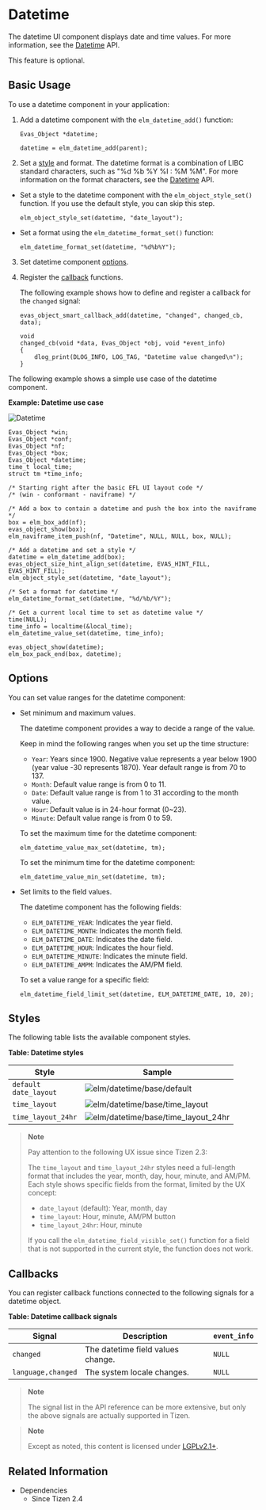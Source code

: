 # Datetime

The datetime UI component displays date and time values. For more information, see the [Datetime](../../../../api/common/latest/group__Elm__Datetime.html) API.

This feature is optional.

## Basic Usage

To use a datetime component in your application:

1. Add a datetime component with the `elm_datetime_add()` function:

   ```
   Evas_Object *datetime;

   datetime = elm_datetime_add(parent);
   ```

2.  Set a [style](#styles) and format. The datetime format is a combination of LIBC standard characters, such as "%d %b %Y %I : %M %M". For more information on the format characters, see the [Datetime](../../../../api/common/latest/group__Elm__Datetime.html) API.

   - Set a style to the datetime component with the `elm_object_style_set()` function. If you use the default style, you can skip this step.

     ```
     elm_object_style_set(datetime, "date_layout");
     ```

   - Set a format using the `elm_datetime_format_set()` function:

     ```
     elm_datetime_format_set(datetime, "%d%b%Y");
     ```

3. Set datetime component [options](#options).

4. Register the [callback](#callbacks) functions.

   The following example shows how to define and register a callback for the `changed` signal:

   ```
   evas_object_smart_callback_add(datetime, "changed", changed_cb, data);

   void
   changed_cb(void *data, Evas_Object *obj, void *event_info)
   {
       dlog_print(DLOG_INFO, LOG_TAG, "Datetime value changed\n");
   }
   ```

The following example shows a simple use case of the datetime component.

**Example: Datetime use case**

![Datetime](./media/datetime.png)

```
Evas_Object *win;
Evas_Object *conf;
Evas_Object *nf;
Evas_Object *box;
Evas_Object *datetime;
time_t local_time;
struct tm *time_info;

/* Starting right after the basic EFL UI layout code */
/* (win - conformant - naviframe) */

/* Add a box to contain a datetime and push the box into the naviframe */
box = elm_box_add(nf);
evas_object_show(box);
elm_naviframe_item_push(nf, "Datetime", NULL, NULL, box, NULL);

/* Add a datetime and set a style */
datetime = elm_datetime_add(box);
evas_object_size_hint_align_set(datetime, EVAS_HINT_FILL, EVAS_HINT_FILL);
elm_object_style_set(datetime, "date_layout");

/* Set a format for datetime */
elm_datetime_format_set(datetime, "%d/%b/%Y");

/* Get a current local time to set as datetime value */
time(NULL);
time_info = localtime(&local_time);
elm_datetime_value_set(datetime, time_info);

evas_object_show(datetime);
elm_box_pack_end(box, datetime);
```

## Options

You can set value ranges for the datetime component:

- Set minimum and maximum values.

  The datetime component provides a way to decide a range of the value.

  Keep in mind the following ranges when you set up the time structure:

  - `Year`: Years since 1900. Negative value represents a year below 1900 (year value -30 represents 1870). Year default range is from 70 to 137.
  - `Month`: Default value range is from 0 to 11.
  - `Date`: Default value range is from 1 to 31 according to the month value.
  - `Hour`: Default value is in 24-hour format (0~23).
  - `Minute`: Default value range is from 0 to 59.

  To set the maximum time for the datetime component:

  ```
  elm_datetime_value_max_set(datetime, tm);
  ```

  To set the minimum time for the datetime component:

  ```
  elm_datetime_value_min_set(datetime, tm);
  ```

- Set limits to the field values.

  The datetime component has the following fields:

  - `ELM_DATETIME_YEAR`: Indicates the year field.
  - `ELM_DATETIME_MONTH`: Indicates the month field.
  - `ELM_DATETIME_DATE`: Indicates the date field.
  - `ELM_DATETIME_HOUR`: Indicates the hour field.
  - `ELM_DATETIME_MINUTE`: Indicates the minute field.
  - `ELM_DATETIME_AMPM`: Indicates the AM/PM field.

  To set a value range for a specific field:

  ```
  elm_datetime_field_limit_set(datetime, ELM_DATETIME_DATE, 10, 20);
  ```

## Styles

The following table lists the available component styles.

**Table: Datetime styles**

| Style                  | Sample                                   |
|------------------------|------------------------------------------|
| `default`<br> `date_layout` | ![elm/datetime/base/default](./media/datetime_date_layout.png) |
| `time_layout`          | ![elm/datetime/base/time_layout](./media/datetime_time_layout.png) |
| `time_layout_24hr`     | ![elm/datetime/base/time_layout_24hr](./media/datetime_time_24h.png) |

>  **Note**
>
> Pay attention to the following UX issue since Tizen 2.3:
>
> The `time_layout` and `time_layout_24hr` styles need a full-length format that includes the year, month, day, hour, minute, and AM/PM. Each style shows specific fields from the format, limited by the UX concept:
>
> - `date_layout` (default): Year, month, day
> - `time_layout`: Hour, minute, AM/PM button
> - `time_layout_24hr`: Hour, minute
>
> If you call the `elm_datetime_field_visible_set()` function for a field that is not supported in the current style, the function does not work.

## Callbacks

You can register callback functions connected to the following signals for a datetime object.

**Table: Datetime callback signals**

| Signal             | Description                       | `event_info` |
|--------------------|-----------------------------------|--------------|
| `changed`          | The datetime field values change. | `NULL`       |
| `language,changed` | The system locale changes.        | `NULL`       |

> **Note**
>
> The signal list in the API reference can be more extensive, but only the above signals are actually supported in Tizen.

> **Note**
>
> Except as noted, this content is licensed under [LGPLv2.1+](http://opensource.org/licenses/LGPL-2.1).

## Related Information
- Dependencies
  - Since Tizen 2.4
